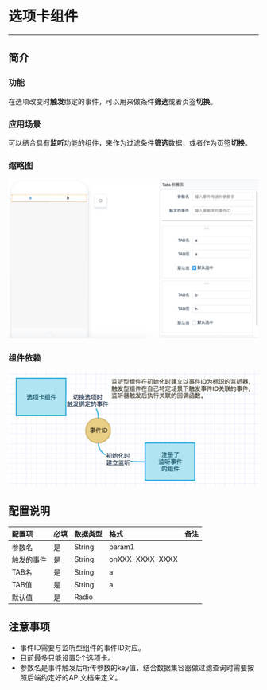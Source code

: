 # 选项卡组件

----

## 简介

### 功能

在选项改变时**触发**绑定的事件，可以用来做条件**筛选**或者页签**切换**。

### 应用场景

可以结合具有**监听**功能的组件，来作为过滤条件**筛选**数据，或者作为页签**切换**。

### 缩略图

![](images/tabs.png)

### 组件依赖

![](images/tabs-workflow.png)

## 配置说明

|配置项|必填|数据类型|格式|备注|
|:--|:--|:--|:--|:--|
|参数名|是|String|param1||
|触发的事件|是|String|onXXX-XXXX-XXXX||
|TAB名|是|String|a||
|TAB值|是|String|a||
|默认值|是|Radio|||

## 注意事项

* 事件ID需要与监听型组件的事件ID对应。
* 目前最多只能设置5个选项卡。
* 参数名是事件触发后所传参数的key值，结合数据集容器做过滤查询时需要按照后端约定好的API文档来定义。
